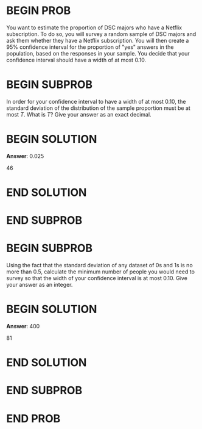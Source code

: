 # BEGIN PROB

You want to estimate the proportion of DSC majors who have a Netflix
subscription. To do so, you will survey a random sample of DSC majors
and ask them whether they have a Netflix subscription. You will then
create a 95% confidence interval for the proportion of "yes\" answers in
the population, based on the responses in your sample. You decide that
your confidence interval should have a width of at most 0.10.

# BEGIN SUBPROB

In order for your confidence interval to have a width of at most 0.10,
the standard deviation of the distribution of the sample proportion must
be at most $T$. What is $T$? Give your answer as an exact decimal.

# BEGIN SOLUTION

**Answer**: 0.025

<average>46</average>

# END SOLUTION

# END SUBPROB

# BEGIN SUBPROB

Using the fact that the standard deviation of any dataset of 0s and 1s
is no more than 0.5, calculate the minimum number of people you would
need to survey so that the width of your confidence interval is at most
0.10. Give your answer as an integer.

# BEGIN SOLUTION

**Answer**: 400

<average>81</average>

# END SOLUTION

# END SUBPROB

# END PROB